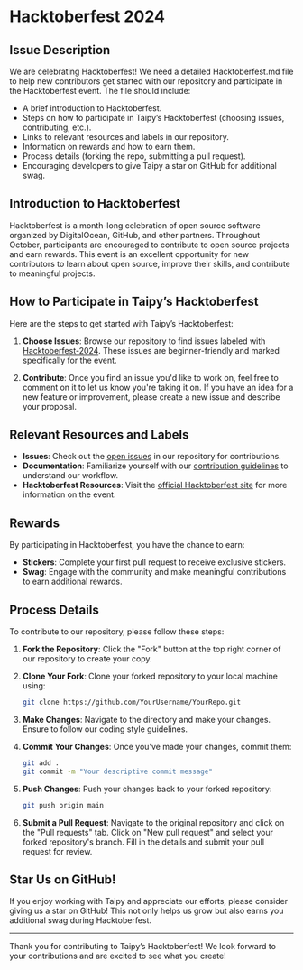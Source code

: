 # Hacktoberfest 2024

## Issue Description

We are celebrating Hacktoberfest! We need a detailed Hacktoberfest.md file to help new contributors get started with our repository and participate in the Hacktoberfest event. The file should include:

- A brief introduction to Hacktoberfest.
- Steps on how to participate in Taipy’s Hacktoberfest (choosing issues, contributing, etc.).
- Links to relevant resources and labels in our repository.
- Information on rewards and how to earn them.
- Process details (forking the repo, submitting a pull request).
- Encouraging developers to give Taipy a star on GitHub for additional swag.

## Introduction to Hacktoberfest

Hacktoberfest is a month-long celebration of open source software organized by DigitalOcean, GitHub, and other partners. Throughout October, participants are encouraged to contribute to open source projects and earn rewards. This event is an excellent opportunity for new contributors to learn about open source, improve their skills, and contribute to meaningful projects.

## How to Participate in Taipy’s Hacktoberfest

Here are the steps to get started with Taipy’s Hacktoberfest:

1. **Choose Issues**: Browse our repository to find issues labeled with [Hacktoberfest-2024](https://github.com/YourUsername/YourRepo/issues?q=is%3Aissue+is%3Aopen+label%3AHacktoberfest-2024). These issues are beginner-friendly and marked specifically for the event.
  
2. **Contribute**: Once you find an issue you'd like to work on, feel free to comment on it to let us know you're taking it on. If you have an idea for a new feature or improvement, please create a new issue and describe your proposal.

## Relevant Resources and Labels

- **Issues**: Check out the [open issues](https://github.com/YourUsername/YourRepo/issues) in our repository for contributions.
- **Documentation**: Familiarize yourself with our [contribution guidelines](https://github.com/YourUsername/YourRepo/blob/main/CONTRIBUTING.md) to understand our workflow.
- **Hacktoberfest Resources**: Visit the [official Hacktoberfest site](https://hacktoberfest.digitalocean.com/) for more information on the event.

## Rewards

By participating in Hacktoberfest, you have the chance to earn:

- **Stickers**: Complete your first pull request to receive exclusive stickers.
- **Swag**: Engage with the community and make meaningful contributions to earn additional rewards.

## Process Details

To contribute to our repository, please follow these steps:

1. **Fork the Repository**: Click the "Fork" button at the top right corner of our repository to create your copy.
   
2. **Clone Your Fork**: Clone your forked repository to your local machine using:
   ```bash
   git clone https://github.com/YourUsername/YourRepo.git
   ```

3. **Make Changes**: Navigate to the directory and make your changes. Ensure to follow our coding style guidelines.

4. **Commit Your Changes**: Once you've made your changes, commit them:
   ```bash
   git add .
   git commit -m "Your descriptive commit message"
   ```

5. **Push Changes**: Push your changes back to your forked repository:
   ```bash
   git push origin main
   ```

6. **Submit a Pull Request**: Navigate to the original repository and click on the "Pull requests" tab. Click on "New pull request" and select your forked repository's branch. Fill in the details and submit your pull request for review.

## Star Us on GitHub!

If you enjoy working with Taipy and appreciate our efforts, please consider giving us a star on GitHub! This not only helps us grow but also earns you additional swag during Hacktoberfest.

---

Thank you for contributing to Taipy’s Hacktoberfest! We look forward to your contributions and are excited to see what you create!